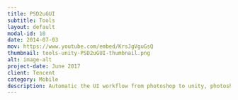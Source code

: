```yaml
---
title: PSD2uGUI
subtitle: Tools
layout: default
modal-id: 10
date: 2014-07-03
mov: https://www.youtube.com/embed/KrsJgVguGsQ
thumbnail: tools-unity-PSD2uGUI-thumbnail.png
alt: image-alt
project-date: June 2017
client: Tencent
category: Mobile
description: Automatic the UI workflow from photoshop to unity, photoshop script export ui widgets and xml config file to specific project folder and unity script assemble them into game interface.
---
```

